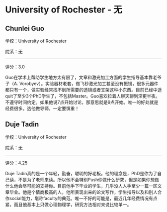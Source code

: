 # University of Rochester - 无

## Chunlei Guo

学校：University of Rochester

院系：无

* * *

评分：3.0

Guo在学术上帮助学生地方太有限了，文章和激光加工方面的学生指导基本靠老爷子（A. Vorobyev）。实验器材老套，做飞秒激光加工甚至没有振镜，很多元器件都只有一个，做实验经常找不到所需要的透镜或者支架这种小东西。目前已经中途quit了至少3个PhD学生了，不包括Master。Guo喜欢拉着人聊天聊到深更半夜。不遵守时间约定。如果他说7点开始讨论，那意思就是9点开始。唯一的好处就是经费很多。选他做导师，一定要慎重！

## Duje Tadin

学校：University of Rochester

院系：无

* * *

评分：4.25

Duje Tadin真的是一个年轻，勤奋，聪明的好老板。他的理念是，PhD是你为了自己读，不是为了老师来读。所以他不会特别Push你做什么研究，但是如果你想做什么他会尽可能的支持你。目前他手下毕业的学生，几乎没人人手至少一篇一区文章毕业。他是个情商极高的人，他所表现出来的论文写作，学生指导以及和别人合作social能力，堪称faculty的典范。唯一不好的可能是，最近几年经费情况有点紧，而且他基本上只做心理物理学，研究方法相对来说比较单一。